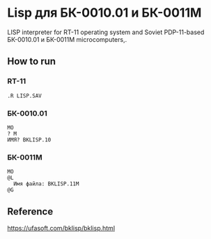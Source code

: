 # Lisp для БК-0010.01 и БК-0011М
LISP interpreter for RT-11 operating system and Soviet PDP-11-based БК-0010.01 и БК-0011М microcomputers,.

## How to run

### RT-11
```
.R LISP.SAV
```

### БК-0010.01
```
MO
? M
ИМЯ? BKLISP.10
```

### БК-0011М
```
MO
@L
  Имя файла: BKLISP.11M
@G
```


## Reference
https://ufasoft.com/bklisp/bklisp.html